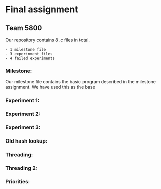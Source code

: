 # Final assignment
## Team 5800

Our repository contains 8 .c files in total.

	- 1 milestone file
 	- 3 experinment files
	- 4 failed experiments

### Milestone:

Our milestone file contains the basic program described in the milestone assignment. We have used this as the base 

### Experiment 1:

### Experiment 2:

### Experiment 3:

### Old hash lookup:

### Threading:

### Threading 2:

### Priorities:
